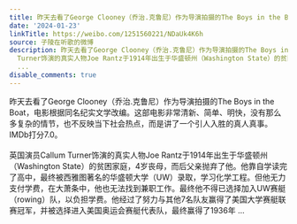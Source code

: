 ```yaml
---
title: 昨天去看了George Clooney（乔治.克鲁尼）作为导演拍摄的The Boys in the Boat，电影根据同名纪实文学改编。这部电影非常清新、简单、明快，没有那么多复杂的情...
date: '2024-01-23'
linkTitle: https://weibo.com/1251560221/NDaUk4K6h
source: 子陵在听歌的微博
description: 昨天去看了George Clooney（乔治.克鲁尼）作为导演拍摄的The Boys in the Boat，电影根据同名纪实文学改编。这部电影非常清新、简单、明快，没有那么多复杂的情节，也不反映当下社会热点，而是讲了一个引人入胜的真人真事。IMDb打分7.0。<br><br>英国演员Callum
  Turner饰演的真实人物Joe Rantz于1914年出生于华盛顿州（Washington State）的贫困家庭，4岁丧母，而后父亲抛弃了他。他靠自学读完了高中，最终被西雅图著名的华盛顿大学（UW）录取，学习化学工程。但他无力支付学费，在大萧条中，他也无法找到兼职工作。最终他不得已选择加入UW赛艇（rowing）队，以负担学费。他经过了努力与其他7名队友赢得了美国大学赛艇联赛冠军，并被选择进入美国奥运会赛艇代表队，最终赢得了1936年
  ...
disable_comments: true
---
```

昨天去看了George Clooney（乔治.克鲁尼）作为导演拍摄的The Boys in the Boat，电影根据同名纪实文学改编。这部电影非常清新、简单、明快，没有那么多复杂的情节，也不反映当下社会热点，而是讲了一个引人入胜的真人真事。IMDb打分7.0。<br><br>英国演员Callum Turner饰演的真实人物Joe Rantz于1914年出生于华盛顿州（Washington State）的贫困家庭，4岁丧母，而后父亲抛弃了他。他靠自学读完了高中，最终被西雅图著名的华盛顿大学（UW）录取，学习化学工程。但他无力支付学费，在大萧条中，他也无法找到兼职工作。最终他不得已选择加入UW赛艇（rowing）队，以负担学费。他经过了努力与其他7名队友赢得了美国大学赛艇联赛冠军，并被选择进入美国奥运会赛艇代表队，最终赢得了1936年 ...